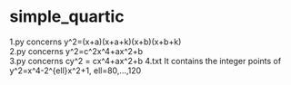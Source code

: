 # simple_quartic
1.py concerns y^2=(x+a)(x+a+k)(x+b)(x+b+k)<br/>
2.py concerns y^2=c^2x^4+ax^2+b<br/>
3.py concerns cy^2 = cx^4+ax^2+b
4.txt It contains the integer points of y^2=x^4-2^{ell}x^2+1,  ell=80,...,120
